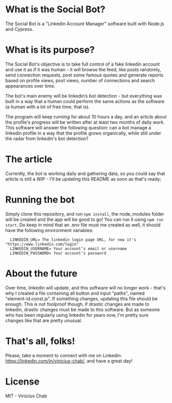 What is the Social Bot?
===================================
The Social Bot is a "Linkedin Account Manager" software built with Node.js and Cypress.

What is its purpose?
===================================
The Social Bot's objective is to take full control of a fake linkedin account and use it as if it was human - it will browse the feed, like posts randomly, send connection requests, post some famous quotes and generate reports based on profile views, post views, number of connections and search appearances over time.

The bot's main enemy will be linkedin’s bot detection - but everything was built in a way that a human could perform the same actions as the software (a human with a lot of free time, that is).

The program will keep running for about 10 hours a day, and an article about the profile's progress will be written after at least two months of daily work. 
This software will answer the following question: can a bot manage a linkedin profile in a way that the profile grows organically, while still under the radar from linkedin's bot detection?

The article
===================================
Currently, the bot is working daily and gathering data, so you could say that article is still a WIP - I'll be updating this README as soon as that's ready;

Running the bot
===================================
Simply clone this repository, and run `npm install`, the node_modules folder will be created and the app will be good to go! You can run it using `npm run start`.
Do keep in mind that an .env file must me created as well, it should have the following environment variables:

```
  LINKEDIN_URL= The linkedin login page URL, for now it's "https://www.linkedin.com/login"
  LINKEDIN_USERNAME= Your account’s email or username
  LINKEDIN_PASSWORD= Your account’s password
```

About the future
===================================
Over time, linkedin will update, and this software will no longer work - that's why I created a file containing all button and input "paths", named "element-id.const.js". If something changes, updating this file should be enough.
This is not foolproof though, if drastic changes are made to linkedin, drastic changes must be made to this software. But as someone who has been regularly using linkedin for years now, I'm pretty sure changes like that are pretty unusual.

That's all, folks!
===================================
Please, take a moment to connect with me on Linkedin: https://linkedin.com/in/vinicius-chab/, and have a great day!

License
===================================
MIT - Vinícius Chab
